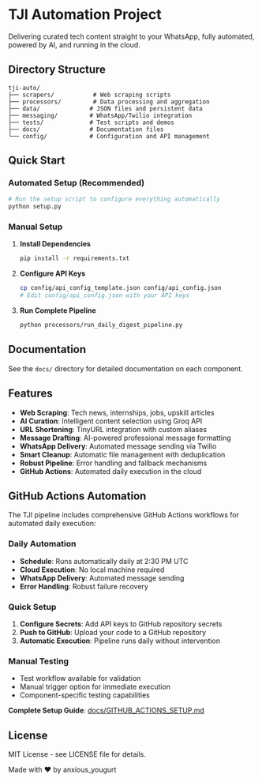 # TJI Automation Project

Delivering curated tech content straight to your WhatsApp, fully automated, powered by AI, and running in the cloud.
## Directory Structure

```
tji-auto/
├── scrapers/           # Web scraping scripts
├── processors/         # Data processing and aggregation
├── data/              # JSON files and persistent data
├── messaging/         # WhatsApp/Twilio integration
├── tests/             # Test scripts and demos
├── docs/              # Documentation files
└── config/            # Configuration and API management
```

##  Quick Start

### Automated Setup (Recommended)
```bash
# Run the setup script to configure everything automatically
python setup.py
```

### Manual Setup
1. **Install Dependencies**
   ```bash
   pip install -r requirements.txt
   ```

2. **Configure API Keys**
   ```bash
   cp config/api_config_template.json config/api_config.json
   # Edit config/api_config.json with your API keys
   ```

3. **Run Complete Pipeline**
   ```bash
   python processors/run_daily_digest_pipeline.py
   ```

## Documentation

See the `docs/` directory for detailed documentation on each component.

##  Features

-  **Web Scraping**: Tech news, internships, jobs, upskill articles
-  **AI Curation**: Intelligent content selection using Groq API
-  **URL Shortening**: TinyURL integration with custom aliases
-  **Message Drafting**: AI-powered professional message formatting
-  **WhatsApp Delivery**: Automated message sending via Twilio
-  **Smart Cleanup**: Automatic file management with deduplication
-  **Robust Pipeline**: Error handling and fallback mechanisms
-  **GitHub Actions**: Automated daily execution in the cloud

##  GitHub Actions Automation

The TJI pipeline includes comprehensive GitHub Actions workflows for automated daily execution:

### **Daily Automation**
- **Schedule**: Runs automatically daily at 2:30 PM UTC
- **Cloud Execution**: No local machine required
- **WhatsApp Delivery**: Automated message sending
- **Error Handling**: Robust failure recovery

### **Quick Setup**
1. **Configure Secrets**: Add API keys to GitHub repository secrets
2. **Push to GitHub**: Upload your code to a GitHub repository
3. **Automatic Execution**: Pipeline runs daily without intervention

### **Manual Testing**
- Test workflow available for validation
- Manual trigger option for immediate execution
- Component-specific testing capabilities

 **Complete Setup Guide**: [docs/GITHUB_ACTIONS_SETUP.md](docs/GITHUB_ACTIONS_SETUP.md)

## License

MIT License - see LICENSE file for details.

Made with ❤️ by anxious_yougurt 
